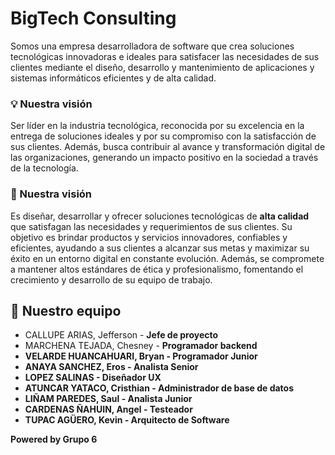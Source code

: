 <h1>BigTech Consulting</h1>
<p>Somos una empresa desarrolladora de software que crea soluciones tecnológicas innovadoras e ideales para satisfacer las necesidades de sus clientes mediante el diseño,
desarrollo y mantenimiento de aplicaciones y sistemas informáticos eficientes y de alta calidad.</p>
<h3> 💡 Nuestra visión </h3>
<p>Ser líder en la industria tecnológica, reconocida por su excelencia en la entrega de soluciones ideales y por su compromiso con la satisfacción de sus clientes.
  Además, busca contribuir al avance y transformación digital de las organizaciones, generando un impacto positivo en la sociedad a través de la tecnología.</p>
<h3> 🌱 Nuestra visión </h3>
<p>Es diseñar, desarrollar y ofrecer soluciones tecnológicas de <b>alta calidad</b> que satisfagan las necesidades y requerimientos de sus clientes.
Su objetivo es brindar productos y servicios innovadores, confiables y eficientes, ayudando a sus clientes a alcanzar sus metas y maximizar su éxito
en un entorno digital en constante evolución. Además, se compromete a mantener altos estándares de ética y profesionalismo, fomentando el crecimiento y desarrollo de su equipo de trabajo.</p>
<h2>👥 Nuestro equipo</h2>
<ul>
  <li>CALLUPE ARIAS, Jefferson -	<b>Jefe de proyecto</b></li>
  <li>MARCHENA TEJADA, Chesney	- <b>Programador backend<b/b></li>
  <li>VELARDE HUANCAHUARI, Bryan -	<b>Programador Junior</b></li> 
  <li>ANAYA SANCHEZ, Eros -	<b>Analista Senior</b></li>
  <li>LOPEZ	SALINAS	- <b>Diseñador UX</b></li>
  <li>ATUNCAR YATACO, Cristhian - <b>Administrador de base de datos</b></li>
  <li>LIÑAM PAREDES, Saul - <b>Analista Junior</b></li>
  <li>CARDENAS	ÑAHUIN, Angel - <b>Testeador</b></li>
    <li>TUPAC AGÜERO, Kevin	- <b>Arquitecto de Software</b></li>
</ul>
    
<p><b>Powered by</b> Grupo 6</p>
